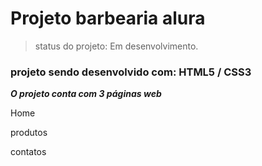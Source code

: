 <h1>Projeto barbearia alura</h1>

> status do projeto: Em desenvolvimento.

<H3> projeto sendo desenvolvido com: HTML5 / CSS3 </H3>


***O projeto conta com 3 páginas web***

Home 

produtos

contatos
